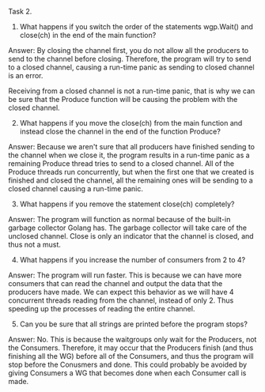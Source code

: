 Task 2.

1. What happens if you switch the order of the statements wgp.Wait() and close(ch) in the end of the main function?

Answer: By closing the channel first, you do not allow all the producers to send to the channel before closing. Therefore, the program will try to send to a closed channel, causing a run-time panic as sending to closed channel is an error.

Receiving from a closed channel is not a run-time panic, that is why we can be sure that the Produce function will be causing the problem with the closed channel.

2. What happens if you move the close(ch) from the main function and instead close the channel in the end of the function Produce?

Answer: Because we aren't sure that all producers have finished sending to the channel when we close it, the program results in a run-time panic as a remaining Produce thread tries to send to a closed channel. All of the Produce threads run concurrently, but when the first one that we created is finished and closed the channel, all the remaining ones will be sending to a closed channel causing a run-time panic.

3. What happens if you remove the statement close(ch) completely?

Answer: The program will function as normal because of the built-in garbage collector Golang has. The garbage collector will take care of the unclosed channel. Close is only an indicator that the channel is closed, and thus not a must.

4. What happens if you increase the number of consumers from 2 to 4?

Answer: The program will run faster. This is because we can have more consumers that can read the channel and output the data that the producers have made. We can expect this behavior as we will have 4 concurrent threads reading from the channel, instead of only 2. Thus speeding up the processes of reading the entire channel.

5. Can you be sure that all strings are printed before the program stops?

Answer: No. This is because the waitgroups only wait for the Producers, not the Consumers. Therefore, it may occur that the Producers finish (and thus finishing all the WG) before all of the Consumers, and thus the program will stop before the Conusmers and done. This could probably be avoided by giving Consumers a WG that becomes done when each Consumer call is made.
